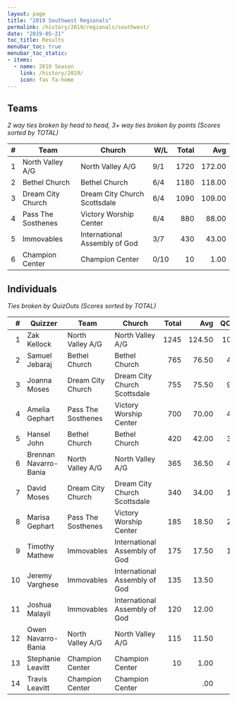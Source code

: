 ```yaml
---
layout: page
title: "2019 Southwest Regionals"
permalink: /history/2019/regionals/southwest/
date: "2019-05-21"
toc_title: Results
menubar_toc: true
menubar_toc_static:
- items:
  - name: 2019 Season
    link: /history/2019/
    icon: fas fa-home
---
```


## Teams

*2 way ties broken by head to head, 3+ way ties broken by points (Scores sorted by TOTAL)*

|    # | Team               | Church                        | W/L  | Total |    Avg |
| ---: | ------------------ | ----------------------------- | ---- | ----: | -----: |
|    1 | North Valley A/G   | North Valley A/G              | 9/1  |  1720 | 172.00 |
|    2 | Bethel Church      | Bethel Church                 | 6/4  |  1180 | 118.00 |
|    3 | Dream City Church  | Dream City Church Scottsdale  | 6/4  |  1090 | 109.00 |
|    4 | Pass The Sosthenes | Victory Worship Center        | 6/4  |   880 |  88.00 |
|    5 | Immovables         | International Assembly of God | 3/7  |   430 |  43.00 |
|    6 | Champion Center    | Champion Center               | 0/10 |    10 |   1.00 |

## Individuals

*Ties broken by QuizOuts (Scores sorted by TOTAL)*

|    # | Quizzer               | Team               | Church                        | Total |    Avg |   QO |
| ---: | --------------------- | ------------------ | ----------------------------- | ----: | -----: | ---: |
|    1 | Zak Kellock           | North Valley A/G   | North Valley A/G              |  1245 | 124.50 |   10 |
|    2 | Samuel Jebaraj        | Bethel Church      | Bethel Church                 |   765 |  76.50 |    4 |
|    3 | Joanna Moses          | Dream City Church  | Dream City Church Scottsdale  |   755 |  75.50 |    9 |
|    4 | Amelia Gephart        | Pass The Sosthenes | Victory Worship Center        |   700 |  70.00 |    4 |
|    5 | Hansel John           | Bethel Church      | Bethel Church                 |   420 |  42.00 |    3 |
|    6 | Brennan Navarro-Bania | North Valley A/G   | North Valley A/G              |   365 |  36.50 |    4 |
|    7 | David Moses           | Dream City Church  | Dream City Church Scottsdale  |   340 |  34.00 |    1 |
|    8 | Marisa Gephart        | Pass The Sosthenes | Victory Worship Center        |   185 |  18.50 |    2 |
|    9 | Timothy Mathew        | Immovables         | International Assembly of God |   175 |  17.50 |    1 |
|   10 | Jeremy Varghese       | Immovables         | International Assembly of God |   135 |  13.50 |      |
|   11 | Joshua Malayil        | Immovables         | International Assembly of God |   120 |  12.00 |      |
|   12 | Owen Navarro-Bania    | North Valley A/G   | North Valley A/G              |   115 |  11.50 |      |
|   13 | Stephanie Leavitt     | Champion Center    | Champion Center               |    10 |   1.00 |      |
|   14 | Travis Leavitt        | Champion Center    | Champion Center               |       |    .00 |      |

